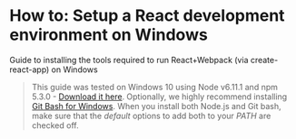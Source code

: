 # How to: Setup a React development environment on Windows

Guide to installing the tools required to run React+Webpack (via create-react-app) on Windows

> This guide was tested on Windows 10 using Node v6.11.1 and npm 5.3.0 - [Download it here](https://nodejs.org/en/download/). Optionally, we highly recommend installing [Git Bash for Windows](https://git-scm.com/download/win). When you install both Node.js and Git bash, make sure that the _default_ options to add both to your *PATH* are checked off.

